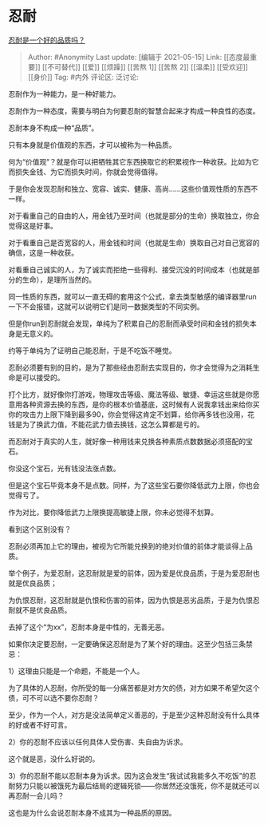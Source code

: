 # 忍耐
[忍耐是一个好的品质吗？](https://www.zhihu.com/question/46710746/answer/1870178232)

> Author: #Anonymity
> Last update: [编辑于 2021-05-15]
> Link: [[态度最重要]] [[不可替代]] [[爱]] [[烦躁]] [[苦熬 1]] [[苦熬 2]] [[温柔]] [[受欢迎]] [[身价]]
> Tag: #内外
> 评论区:
> 泛讨论:

忍耐作为一种能力，是一种好能力。

忍耐作为一种态度，需要与明白为何要忍耐的智慧合起来才构成一种良性的态度。

忍耐本身不构成一种“品质”。

只有本身就是价值观的东西，才可以被称为一种品质。

何为“价值观”？就是你可以把牺牲其它东西换取它的积累视作一种收获。比如为它而损失金钱、为它而损失时间，你就会觉得值得。

于是你会发现忍耐和独立、宽容、诚实、健康、高尚……这些价值观性质的东西不一样。

对于看重自己的自由的人，用金钱乃至时间（也就是部分的生命）换取独立，你会觉得这是好事。

对于看重自己是否宽容的人，用金钱和时间（也就是生命）换取自己对自己宽容的确信，这是一种收获。

对看重自己诚实的人，为了诚实而拒绝一些得利、接受沉没的时间成本（也就是部分的生命），是理所当然的。

同一性质的东西，就可以一直无碍的套用这个公式，拿去类型敏感的编译器里run一下不会报错，这就可以说明它们是同一数据类型的不同实例。

但是你run到忍耐就会发现，单纯为了积累自己的忍耐而承受时间和金钱的损失本身是无意义的。

约等于单纯为了证明自己能忍耐，于是不吃饭不睡觉。

忍耐必须要有别的目的，是为了那些经由忍耐去实现目的，你才会觉得为之消耗生命是可以接受的。

打个比方，就好像你打游戏，物理攻击等级、魔法等级、敏捷、幸运这些就是你愿意用各种资源去换的东西，是你的根本价值基底，这时候有人说我拿钱出来给你买你的攻击力上限下降到最多90，你会觉得这肯定不划算，给你再多钱也没用，花钱是为了换武力值，不能花武力值去换钱，这怎么算都是亏的。

而忍耐对于真实的人生，就好像一种用钱来兑换各种素质点数数据必须搭配的宝石。

你没这个宝石，光有钱没法涨点数。

但是这个宝石毕竟本身不是点数。同样，为了这些宝石要你降低武力上限，你也会觉得亏了。

作为对比，要你降低武力上限换提高敏捷上限，你未必觉得不划算。

看到这个区别没有？

忍耐必须再加上它的理由，被视为它所能兑换到的绝对价值的前体才能谈得上品质。

举个例子，为爱忍耐，这忍耐就是爱的前体，因为爱是优良品质，于是为爱忍耐也就是优良品质；

为仇恨忍耐，这忍耐就是仇恨和伤害的前体，因为仇恨是恶劣品质，于是为仇恨忍耐就不是优良品质。

去掉了这个“为xx”，忍耐本身是中性的，无善无恶。

如果你决定要忍耐，一定要确保这忍耐是为了某个好的理由。这至少包括三条禁忌：

1）这理由只能是一个命题，不能是一个人。

为了具体的人忍耐，你所受的每一分痛苦都是对方欠的债，对方如果不希望欠这个债，可不可以选不要你忍耐？

至少，作为一个人，对方是没法简单定义善恶的，于是至少这种忍耐没有什么具体的好或者不好可言。

2）你的忍耐不应该以任何具体人受伤害、失自由为诉求。

这个就是恶，没什么好说的。

3）你的忍耐不能以忍耐本身为诉求。因为这会发生“我试试我能多久不吃饭”的忍耐努力只能以被饿死为最后结局的逻辑死锁——你居然还没饿死，你不是就还可以再忍耐一会儿吗？

这也是为什么会说忍耐本身不成其为一种品质的原因。
